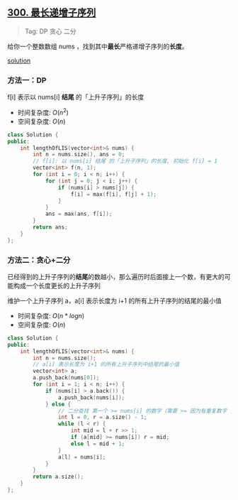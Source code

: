 ## [300. 最长递增子序列](https://leetcode.cn/problems/longest-increasing-subsequence/description/)

> Tag: DP 贪心 二分

给你一个整数数组 nums ，找到其中**最长**严格递增子序列的**长度**。

[solution](https://leetcode-cn.com/problems/longest-increasing-subsequence/solution/dong-tai-gui-hua-er-fen-cha-zhao-tan-xin-suan-fa-p/)

### 方法一：DP

f[i] 表示以 nums[i] **结尾** 的「上升子序列」的长度

* 时间复杂度: ${O(n^2)}$
* 空间复杂度: ${O(n)}$
```cpp
class Solution {
public:
    int lengthOfLIS(vector<int>& nums) {
        int n = nums.size(), ans = 0;
        // f[i]: 以 nums[i] 结尾 的「上升子序列」的长度, 初始化 f[i] = 1
        vector<int> f(n, 1);
        for (int i = 0; i < n; i++) {
            for (int j = 0; j < i; j++) {
                if (nums[i] > nums[j]) {
                    f[i] = max(f[i], f[j] + 1);
                }
            }
            ans = max(ans, f[i]);
        }
        return ans;
    }
};
```

### 方法二：贪心+二分

已经得到的上升子序列的**结尾**的数越小，那么遍历时后面接上一个数，有更大的可能构成一个长度更长的上升子序列

维护一个上升子序列 a，a[i] 表示长度为 i+1 的所有上升子序列的结尾的最小值

* 时间复杂度: ${O(n*logn)}$
* 空间复杂度: ${O(n)}$
```cpp
class Solution {
public:
    int lengthOfLIS(vector<int>& nums) {
        int n = nums.size();
        // a[i] 表示长度为 i+1 的所有上升子序列中结尾的最小值
        vector<int> a;
        a.push_back(nums[0]);
        for (int i = 1; i < n; i++) {
            if (nums[i] > a.back()) {
                a.push_back(nums[i]);
            } else {
                // 二分查找 第一个 >= nums[i] 的数字（需要 >= 因为有重复数字 并且 保持序列严格递增）
                int l = 0, r = a.size() - 1;
                while (l < r) {
                    int mid = l + r >> 1;
                    if (a[mid] >= nums[i]) r = mid;
                    else l = mid + 1;
                }
                a[l] = nums[i];
            }
        }
        return a.size();
    }
};
```
